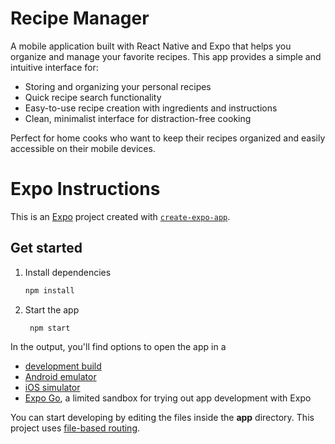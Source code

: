 # Recipe Manager

A mobile application built with React Native and Expo that helps you organize and manage your favorite recipes. This app provides a simple and intuitive interface for:

- Storing and organizing your personal recipes
- Quick recipe search functionality
- Easy-to-use recipe creation with ingredients and instructions
- Clean, minimalist interface for distraction-free cooking

Perfect for home cooks who want to keep their recipes organized and easily accessible on their mobile devices.

# Expo Instructions

This is an [Expo](https://expo.dev) project created with [`create-expo-app`](https://www.npmjs.com/package/create-expo-app).

## Get started

1. Install dependencies

   ```bash
   npm install
   ```

2. Start the app

   ```bash
    npm start
   ```

In the output, you'll find options to open the app in a

- [development build](https://docs.expo.dev/develop/development-builds/introduction/)
- [Android emulator](https://docs.expo.dev/workflow/android-studio-emulator/)
- [iOS simulator](https://docs.expo.dev/workflow/ios-simulator/)
- [Expo Go](https://expo.dev/go), a limited sandbox for trying out app development with Expo

You can start developing by editing the files inside the **app** directory. This project uses [file-based routing](https://docs.expo.dev/router/introduction).

